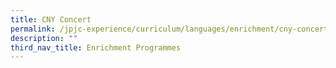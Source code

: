```yaml
---
title: CNY Concert
permalink: /jpjc-experience/curriculum/languages/enrichment/cny-concert/
description: ""
third_nav_title: Enrichment Programmes
---
```

